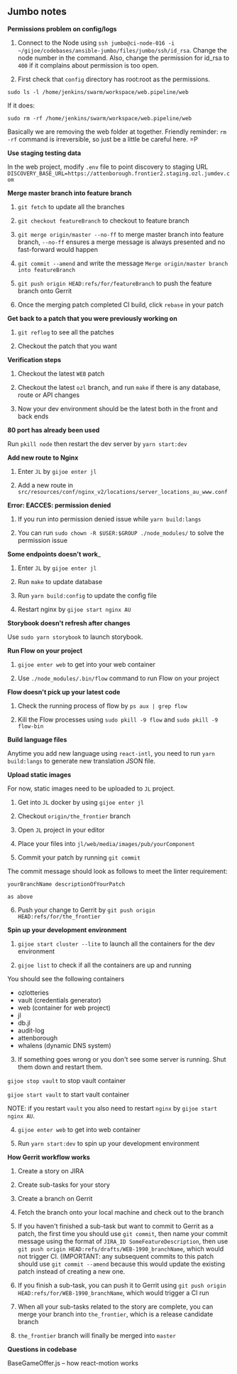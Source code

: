 ## Jumbo notes

__Permissions problem on config/logs__

1. Connect to the Node using `ssh jumbo@ci-node-016 -i ~/gijoe/codebases/ansible-jumbo/files/jumbo/ssh/id_rsa`. Change the node number in the command. Also, change the permission for id_rsa to `400` if it complains about permission is too open.

1. First check that `config` directory has root:root as the permissions.

```
sudo ls -l /home/jenkins/swarm/workspace/web.pipeline/web
```

If it does:

```
sudo rm -rf /home/jenkins/swarm/workspace/web.pipeline/web
```

Basically we are removing the web folder at together. Friendly reminder: `rm -rf` command is irreversible, so just be a little be careful here. =P

__Use staging testing data__

In the web project, modify `.env` file to point discovery to staging URL `DISCOVERY_BASE_URL=https://attenborough.frontier2.staging.ozl.jumdev.com`

__Merge master branch into feature branch__

1. `git fetch` to update all the branches

2. `git checkout featureBranch` to checkout to feature branch

3. `git merge origin/master --no-ff` to merge master branch into feature branch, `--no-ff` ensures a merge message is always presented and no fast-forward would happen

4. `git commit --amend` and write the message `Merge origin/master branch into featureBranch` 

5. `git push origin HEAD:refs/for/featureBranch` to push the feature branch onto Gerrit

6. Once the merging patch completed CI build, click `rebase` in your patch

__Get back to a patch that you were previously working on__

1. `git reflog` to see all the patches

2. Checkout the patch that you want

__Verification steps__

1. Checkout the latest `WEB` patch

2. Checkout the latest `ozl` branch, and run `make` if there is any database, route or API changes

3. Now your dev environment should be the latest both in the front and back ends

__80 port has already been used__

Run `pkill node` then restart the dev server by `yarn start:dev`

__Add new route to Nginx__

1. Enter `JL` by `gijoe enter jl`

2. Add a new route in `src/resources/conf/nginx_v2/locations/server_locations_au_www.conf`

__Error: EACCES: permission denied__

1. If you run into permission denied issue while `yarn build:langs`

2. You can run `sudo chown -R $USER:$GROUP ./node_modules/` to solve the permission issue

__Some endpoints doesn't work___

1. Enter `JL` by `gijoe enter jl`

2. Run `make` to update database

3. Run `yarn build:config` to update the config file

4. Restart nginx by `gijoe start nginx AU`

__Storybook doesn't refresh after changes__

Use `sudo yarn storybook` to launch storybook.

__Run Flow on your project__

1. `gijoe enter web` to get into your web container

2. Use `./node_modules/.bin/flow` command to run Flow on your project

__Flow doesn't pick up your latest code__

1. Check the running process of flow by `ps aux | grep flow`

2. Kill the Flow processes using `sudo pkill -9 flow` and `sudo pkill -9 flow-bin`

__Build language files__

Anytime you add new language using `react-intl`, you need to run `yarn build:langs` to generate new translation JSON file.

__Upload static images__

For now, static images need to be uploaded to `JL` project.

1. Get into `JL` docker by using `gijoe enter jl`

2. Checkout `origin/the_frontier` branch

3. Open `JL` project in your editor

4. Place your files into `jl/web/media/images/pub/yourComponent`

5. Commit your patch by running `git commit`

The commit message should look as follows to meet the linter requirement:

```
yourBranchName descriptionOfYourPatch

as above
```

6. Push your change to Gerrit by `git push origin HEAD:refs/for/the_frontier`

__Spin up your development environment__

1. `gijoe start cluster --lite` to launch all the containers for the dev environment

2. `gijoe list` to check if all the containers are up and running

You should see the following containers

- ozlotteries
- vault (credentials generator)
- web (container for web project)
- jl
- db.jl
- audit-log
- attenborough
- whalens (dynamic DNS system)

3. If something goes wrong or you don't see some server is running. Shut them down and restart them.

`gijoe stop vault` to stop vault container

`gijoe start vault` to start vault container

NOTE: if you restart `vault` you also need to restart `nginx` by `gijoe start nginx AU`.

4. `gijoe enter web` to get into web container

5. Run `yarn start:dev` to spin up your development environment

__How Gerrit workflow works__

1. Create a story on JIRA

2. Create sub-tasks for your story

3. Create a branch on Gerrit

4. Fetch the branch onto your local machine and check out to the branch

5. If you haven't finished a sub-task but want to commit to Gerrit as a patch, the first time you should use `git commit`, then name your commit message using the format of `JIRA_ID SomeFeatureDescription`, then use `git push origin HEAD:refs/drafts/WEB-1990_branchName`, which would not trigger CI. (IMPORTANT: any subsequent commits to this patch should use `git commit --amend` because this would update the existing patch instead of creating a new one.

6. If you finish a sub-task, you can push it to Gerrit using `git push origin HEAD:refs/for/WEB-1990_branchName`, which would trigger a CI run

7. When all your sub-tasks related to the story are complete, you can merge your branch into `the_frontier`, which is a release candidate branch

8. `the_frontier` branch will finally be merged into `master`

__Questions in codebase__

BaseGameOffer.js – how react-motion works

